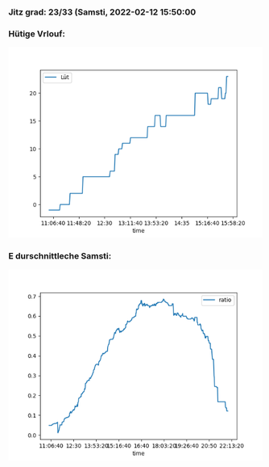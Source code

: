 ### Jitz grad: 23/33 (Samsti, 2022-02-12 15:50:00

### Hütige Vrlouf:
![Graph](Today.png)

### E durschnittleche Samsti:
![Graph](Samsti.png)
